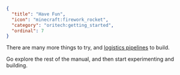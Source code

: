 ```json
{
  "title": "Have Fun",
  "icon": "minecraft:firework_rocket",
  "category": "oritech:getting_started",
  "ordinal": 7
}
```

There are many more things to try, and [logistics pipelines](^oritech:logistics) to build.

Go explore the rest of the manual, and then start experimenting and building.